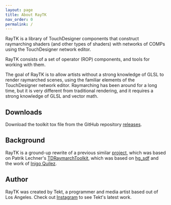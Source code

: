 ```yaml
---
layout: page
title: About RayTK
nav_order: 0
permalink: /
---
```


RayTK is a library of TouchDesigner components that construct raymarching shaders (and other types of shaders) with networks of COMPs using the TouchDesigner network editor.

RayTK consists of a set of operator (ROP) components, and tools for working with them.

The goal of RayTK is to allow artists without a strong knowledge of GLSL to render raymarched scenes, using the familiar elements of the TouchDesigner network editor. Raymarching has been around for a long time, but it is very different from traditional rendering, and it requires a strong knowledge of GLSL and vector math.

## Downloads

Download the toolkit tox file from the GitHub repository [releases](http://github.com/t3kt/raytk/releases).

## Background
 
RayTK is a ground-up rewrite of a previous similar [project](https://github.com/t3kt/raymarching), which was based on Patrik Lechner's [TDRaymarchToolkit](https://github.com/hrtlacek/TDraymarchToolkit), which was based on [hg_sdf](http://mercury.sexy/hg_sdf/) and the work of [Inigo Quilez](https://iquilezles.org/www/articles/distfunctions/distfunctions.htm).

## Author

RayTK was created by Tekt, a programmer and media artist based out of Los Angeles.
Check out [Instagram](https://instagram.com/t3kt) to see Tekt's latest work.
